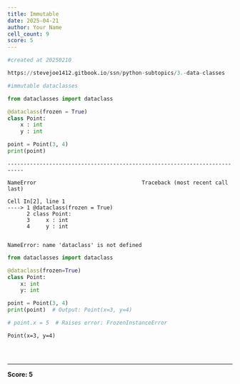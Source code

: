 ```yaml
---
title: Immutable 
date: 2025-04-21
author: Your Name
cell_count: 9
score: 5
---
```


```python
#created at 20250210
```


```python
https://stevejoe1412.gitbook.io/ssn/python-subtopics/3.-data-classes
```


```python
#immutable dataclasses
```


```python
from dataclasses import dataclass
```


```python
@dataclass(frozen = True)
class Point:
    x : int
    y : int

point = Point(3, 4)
print(point)

```


    ---------------------------------------------------------------------------

    NameError                                 Traceback (most recent call last)

    Cell In[2], line 1
    ----> 1 @dataclass(frozen = True)
          2 class Point:
          3     x : int
          4     y : int


    NameError: name 'dataclass' is not defined



```python
from dataclasses import dataclass

@dataclass(frozen=True)
class Point:
    x: int
    y: int

point = Point(3, 4)
print(point)  # Output: Point(x=3, y=4)

# point.x = 5  # Raises error: FrozenInstanceError
```

    Point(x=3, y=4)



```python

```


```python

```


```python

```


---
**Score: 5**